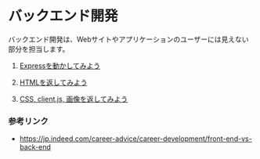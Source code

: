 # バックエンド開発
バックエンド開発は、Webサイトやアプリケーションのユーザーには見えない部分を担当します。

1. [Expressを動かしてみよう](./back/tutorial.md)

1. [HTMLを返してみよう](./back/html.md)

1. [CSS, client.js, 画像を返してみよう](./back/return.md)

### 参考リンク
- https://jp.indeed.com/career-advice/career-development/front-end-vs-back-end 